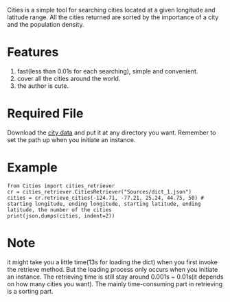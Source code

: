 
Cities is a simple tool for searching cities located at a given longitude and latitude range. All the cities returned are sorted by the importance of a city and the population density.

# Features
1. fast(less than 0.01s for each searching), simple and convenient.
2. cover all the cities around the world.
3. the author is cute.

# Required File
Download  the [city data](https://pan.baidu.com/s/1W_eWlaN3G7-lml0fGhx1dQ) and put it at any directory you want. Remember to set the path up when you initiate an instance.

# Example
```
from Cities import cities_retriever
cr = cities_retriever.CitiesRetriever("Sources/dict_1.json")
cities = cr.retrieve_cities(-124.71, -77.21, 25.24, 44.75, 50) # starting longitude, ending longitude, starting latitude, ending latitude, the number of the cities 
print(json.dumps(cities, indent=2))
```
# Note
it might take you a little time(13s for loading the dict) when you first invoke the retrieve method. But the loading process only occurs when you initiate an instance. The retrieving time is still stay around 0.001s ~ 0.01s(it depends on how many cities you want). The mainly time-consuming part in retrieving is a sorting part.